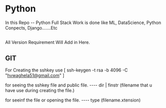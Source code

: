 # Python
In this Repo -- Python Full Stack Work is done like ML, DataScience, Python Conpects, Django.......Etc


##
All Version Requirement Will Add in Here. 


## GIT

For Creating the sshkey use 
[ ssh-keygen -t rsa -b 4096 -C "hvwaghela51@gmail.com" ]


for seeing the sshkey file and public file.
----   dir | finstr (filename that u have use during creating the file.)

for seeinf the file or opening the file.
----   type (filename.xtension)